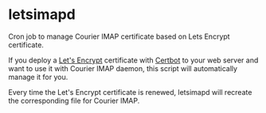 # letsimapd

Cron job to manage Courier IMAP certificate based on Lets Encrypt certificate.

If you deploy a [Let's Encrypt](https://letsencrypt.org/) certificate with [Certbot](https://certbot.eff.org/) to your web server and want to use it with Courier IMAP daemon, this script will automatically manage it for you.

Every time the Let's Encrypt certificate is renewed, letsimapd will recreate the corresponding file for Courier IMAP.
